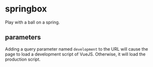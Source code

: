 # springbox
Play with a ball on a spring.

## parameters
Adding a query parameter named `development` to the URL will cause the page to load a development script of VueJS. Otherwise, it will load the production script.